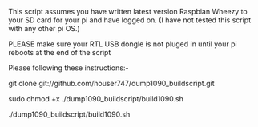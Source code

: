 This script assumes you have written latest version Raspbian Wheezy to your SD card for your pi and have logged on. (I have not tested this script with any other pi OS.)

PLEASE make sure your RTL USB dongle is not pluged in until your pi reboots at the end of the script

Please following these instructions:-

git clone git://github.com/houser747/dump1090_buildscript.git

sudo chmod +x ./dump1090_buildscript/build1090.sh

./dump1090_buildscript/build1090.sh

